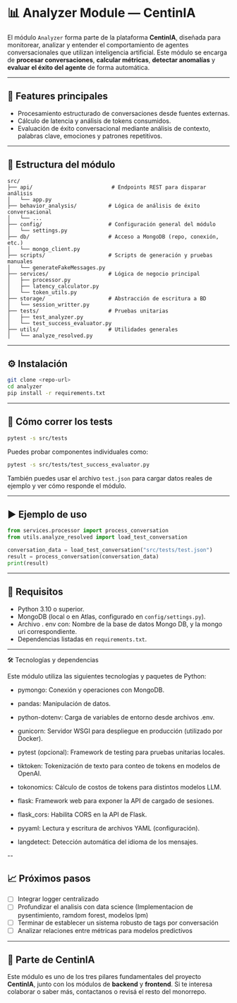 # 📊 Analyzer Module — CentinIA

El módulo `Analyzer` forma parte de la plataforma **CentinIA**, diseñada para monitorear, analizar y entender el comportamiento de agentes conversacionales que utilizan inteligencia artificial. Este módulo se encarga de **procesar conversaciones**, **calcular métricas**, **detectar anomalías** y **evaluar el éxito del agente** de forma automática.

---

## 🚀 Features principales

- Procesamiento estructurado de conversaciones desde fuentes externas.
- Cálculo de latencia y análisis de tokens consumidos.
- Evaluación de éxito conversacional mediante análisis de contexto, palabras clave, emociones y patrones repetitivos.

---

## 📁 Estructura del módulo

```
src/
├── api/                         # Endpoints REST para disparar análisis
│   └── app.py
├── behavior_analysis/          # Lógica de análisis de éxito conversacional
│   └── ...
├── config/                     # Configuración general del módulo
│   └── settings.py
├── db/                         # Acceso a MongoDB (repo, conexión, etc.)
│   └── mongo_client.py
├── scripts/                    # Scripts de generación y pruebas manuales
│   └── generateFakeMessages.py
├── services/                   # Lógica de negocio principal
│   ├── processor.py
│   ├── latency_calculator.py
│   └── token_utils.py
├── storage/                    # Abstracción de escritura a BD
│   └── session_writter.py
├── tests/                      # Pruebas unitarias
│   ├── test_analyzer.py
│   └── test_success_evaluator.py
├── utils/                      # Utilidades generales
│   └── analyze_resolved.py
```

---

## ⚙️ Instalación

```bash
git clone <repo-url>
cd analyzer
pip install -r requirements.txt
```
---

## 🧪 Cómo correr los tests

```bash
pytest -s src/tests
```

Puedes probar componentes individuales como:

```bash
pytest -s src/tests/test_success_evaluator.py
```

También puedes usar el archivo `test.json` para cargar datos reales de ejemplo y ver cómo responde el módulo.

---

## ▶️ Ejemplo de uso

```python
from services.processor import process_conversation
from utils.analyze_resolved import load_test_conversation

conversation_data = load_test_conversation("src/tests/test.json")
result = process_conversation(conversation_data)
print(result)
```

---

## 📌 Requisitos

- Python 3.10 o superior.
- MongoDB (local o en Atlas, configurado en `config/settings.py`).
- Archivo . env con: Nombre de la base de datos Mongo DB, y la mongo uri correspondiente.
- Dependencias listadas en `requirements.txt`.

---

🛠️ Tecnologías y dependencias

Este módulo utiliza las siguientes tecnologías y paquetes de Python:

- pymongo: Conexión y operaciones con MongoDB.

- pandas: Manipulación de datos.

- python-dotenv: Carga de variables de entorno desde archivos .env.

- gunicorn: Servidor WSGI para despliegue en producción (utilizado por Docker).

- pytest (opcional): Framework de testing para pruebas unitarias locales.

- tiktoken: Tokenización de texto para conteo de tokens en modelos de OpenAI.

- tokonomics: Cálculo de costos de tokens para distintos modelos LLM.

- flask: Framework web para exponer la API de cargado de sesiones.

- flask_cors: Habilita CORS en la API de Flask.

- pyyaml: Lectura y escritura de archivos YAML (configuración).

- langdetect: Detección automática del idioma de los mensajes.

--

## 📈 Próximos pasos

- [ ] Integrar logger centralizado
- [ ] Profundizar el analisis con data science (Implementacion de pysentimiento, ramdom forest, modelos lpm)
- [ ] Terminar de establecer un sistema robusto de tags por conversación
- [ ] Analizar relaciones entre métricas para modelos predictivos

---

## 🧠 Parte de CentinIA

Este módulo es uno de los tres pilares fundamentales del proyecto **CentinIA**, junto con los módulos de **backend** y **frontend**. Si te interesa colaborar o saber más, contactanos o revisá el resto del monorrepo.
